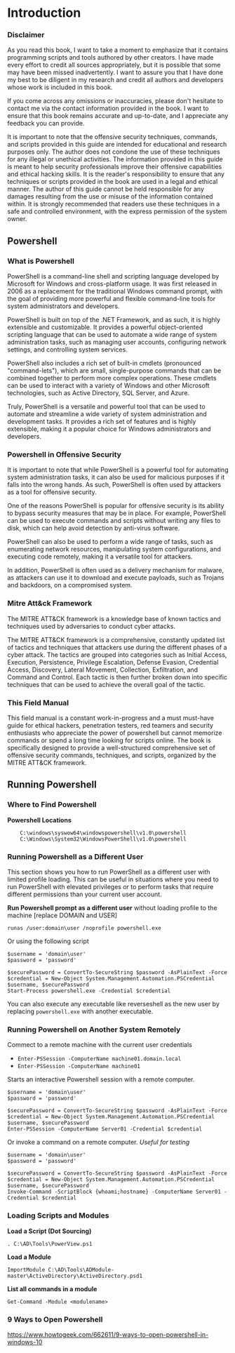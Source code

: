 # Introduction

### Disclaimer

As you read this book, I want to take a moment to emphasize that it contains programming scripts and tools authored by other creators. I have made every effort to credit all sources appropriately, but it is possible that some may have been missed inadvertently. I want to assure you that I have done my best to be diligent in my research and credit all authors and developers whose work is included in this book.

If you come across any omissions or inaccuracies, please don't hesitate to contact me via the contact information provided in the book. I want to ensure that this book remains accurate and up-to-date, and I appreciate any feedback you can provide.

It is important to note that the offensive security techniques, commands, and scripts provided in this guide are intended for educational and research purposes only. The author does not condone the use of these techniques for any illegal or unethical activities. The information provided in this guide is meant to help security professionals improve their offensive capabilities and ethical hacking skills. It is the reader's responsibility to ensure that any techniques or scripts provided in the book are used in a legal and ethical manner. The author of this guide cannot be held responsible for any damages resulting from the use or misuse of the information contained within. It is strongly recommended that readers use these techniques in a safe and controlled environment, with the express permission of the system owner.

## Powershell

### What is Powershell

PowerShell is a command-line shell and scripting language developed by Microsoft for Windows and cross-platform usage. It was first released in 2006 as a replacement for the traditional Windows command prompt, with the goal of providing more powerful and flexible command-line tools for system administrators and developers.

PowerShell is built on top of the .NET Framework, and as such, it is highly extensible and customizable. It provides a powerful object-oriented scripting language that can be used to automate a wide range of system administration tasks, such as managing user accounts, configuring network settings, and controlling system services.

PowerShell also includes a rich set of built-in cmdlets (pronounced "command-lets"), which are small, single-purpose commands that can be combined together to perform more complex operations. These cmdlets can be used to interact with a variety of Windows and other Microsoft technologies, such as Active Directory, SQL Server, and Azure.

Truly, PowerShell is a versatile and powerful tool that can be used to automate and streamline a wide variety of system administration and development tasks. It provides a rich set of features and is highly extensible, making it a popular choice for Windows administrators and developers.

### Powershell in Offensive Security

It is important to note that while PowerShell is a powerful tool for automating system administration tasks, it can also be used for malicious purposes if it falls into the wrong hands. As such, PowerShell is often used by attackers as a tool for offensive security.

One of the reasons PowerShell is popular for offensive security is its ability to bypass security measures that may be in place. For example, PowerShell can be used to execute commands and scripts without writing any files to disk, which can help avoid detection by anti-virus software.

PowerShell can also be used to perform a wide range of tasks, such as enumerating network resources, manipulating system configurations, and executing code remotely, making it a versatile tool for attackers.

In addition, PowerShell is often used as a delivery mechanism for malware, as attackers can use it to download and execute payloads, such as Trojans and backdoors, on a compromised system.

### Mitre Att&ck Framework

The MITRE ATT&CK framework is a knowledge base of known tactics and techniques used by adversaries to conduct cyber attacks. 

The MITRE ATT&CK framework is a comprehensive, constantly updated list of tactics and techniques that attackers use during the different phases of a cyber attack. The tactics are grouped into categories such as Initial Access, Execution, Persistence, Privilege Escalation, Defense Evasion, Credential Access, Discovery, Lateral Movement, Collection, Exfiltration, and Command and Control. Each tactic is then further broken down into specific techniques that can be used to achieve the overall goal of the tactic.

### This Field Manual

This field manual is a constant work-in-progress and a must must-have guide for ethical hackers, penetration testers, red teamers and security enthusiasts who appreciate the power of powershell but cannot memorize commands or spend a long time looking for scripts online. The book is specifically designed to provide a well-structured comprehensive set of offensive security commands, techniques, and scripts, organized by the MITRE ATT&CK framework.


## Running Powershell
### Where to Find Powershell

**Powershell Locations**
		
		C:\windows\syswow64\windowspowershell\v1.0\powershell
		C:\Windows\System32\WindowsPowerShell\v1.0\powershell
	
### Running Powershell as a Different User

This section shows you how to run PowerShell as a different user with limited profile loading. This can be useful in situations where you need to run PowerShell with elevated privileges or to perform tasks that require different permissions than your current user account.

**Run Powershell prompt as a different user** without loading profile to the machine [replace DOMAIN and USER]

`runas /user:domain\user /noprofile powershell.exe`

Or using the following script

```
$username = 'domain\user'
$password = 'password'

$securePassword = ConvertTo-SecureString $password -AsPlainText -Force
$credential = New-Object System.Management.Automation.PSCredential $username, $securePassword
Start-Process powershell.exe -Credential $credential
```

You can also execute any executable like reverseshell as the new user by replacing `powershell.exe` with another executable.

### Running Powershell on Another System Remotely

Commect to a remote machine with the current user credentials

-  `Enter-PSSession -ComputerName machine01.domain.local`
-  `Enter-PSSession -ComputerName machine01`

Starts an interactive Powershell session with a remote computer.

```
$username = 'domain\user'
$password = 'password'

$securePassword = ConvertTo-SecureString $password -AsPlainText -Force
$credential = New-Object System.Management.Automation.PSCredential $username, $securePassword
Enter-PSSession -ComputerName Server01 -Credential $credential
```

Or invoke a command on a remote computer. *Useful for testing*

```
$username = 'domain\user'
$password = 'password'

$securePassword = ConvertTo-SecureString $password -AsPlainText -Force
$credential = New-Object System.Management.Automation.PSCredential $username, $securePassword
Invoke-Command -ScriptBlock {whoami;hostname} -ComputerName Server01 -Credential $credential
```


### Loading Scripts and Modules

**Load a Script (Dot Sourcing)**

`. C:\AD\Tools\PowerView.ps1`

**Load a Module**

`ImportModule C:\AD\Tools\ADModule-master\ActiveDirectory\ActiveDirectory.psd1`

**List all commands in a module**

`Get-Command -Module <modulename>`


### 9 Ways to Open Powershell

https://www.howtogeek.com/662611/9-ways-to-open-powershell-in-windows-10




